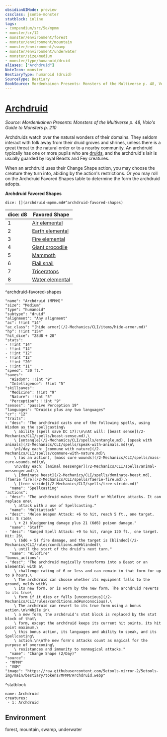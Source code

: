 ```yaml
---
obsidianUIMode: preview
cssclass: json5e-monster
statblock: inline
tags:
- compendium/src/5e/mpmm
- monster/cr/12
- monster/environment/forest
- monster/environment/mountain
- monster/environment/swamp
- monster/environment/underwater
- monster/size/medium
- monster/type/humanoid/druid
aliases: ["Archdruid"]
NoteIcon: monster
BestiaryType: humanoid (druid)
SourceType: Bestiary
BookSource: Mordenkainen Presents: Monsters of the Multiverse p. 48, Volo's Guide to Monsters p. 210
---
```

# [Archdruid](2-Mechanics/CLI/bestiary/humanoid/archdruid-mpmm.md)
*Source: Mordenkainen Presents: Monsters of the Multiverse p. 48, Volo's Guide to Monsters p. 210*  

Archdruids watch over the natural wonders of their domains. They seldom interact with folk away from their druid groves and shrines, unless there is a great threat to the natural order or to a nearby community. An archdruid typically has one or more pupils who are [druids](/2-Mechanics/CLI/bestiary/humanoid/druid.md), and the archdruid's lair is usually guarded by loyal Beasts and Fey creatures.

When an archdruid uses their Change Shape action, you may choose the creature they turn into, abiding by the action's restrictions. Or you may roll on the Archdruid Favored Shapes table to determine the form the archdruid adopts.

**Archdruid Favored Shapes**

`dice: [](archdruid-mpmm.md#^archdruid-favored-shapes)`

| dice: d8 | Favored Shape |
|----------|---------------|
| 1 | [Air elemental](/2-Mechanics/CLI/bestiary/elemental/air-elemental.md) |
| 2 | [Earth elemental](/2-Mechanics/CLI/bestiary/elemental/earth-elemental.md) |
| 3 | [Fire elemental](/2-Mechanics/CLI/bestiary/elemental/fire-elemental.md) |
| 4 | [Giant crocodile](/2-Mechanics/CLI/bestiary/beast/giant-crocodile.md) |
| 5 | [Mammoth](/2-Mechanics/CLI/bestiary/beast/mammoth.md) |
| 6 | [Flail snail](/2-Mechanics/CLI/bestiary/elemental/flail-snail-mpmm.md) |
| 7 | [Triceratops](/2-Mechanics/CLI/bestiary/beast/triceratops.md) |
| 8 | [Water elemental](/2-Mechanics/CLI/bestiary/elemental/water-elemental.md) |
^archdruid-favored-shapes

```statblock
"name": "Archdruid (MPMM)"
"size": "Medium"
"type": "humanoid"
"subtype": "druid"
"alignment": "Any alignment"
"ac": !!int "14"
"ac_class": "[hide armor](/2-Mechanics/CLI/items/hide-armor.md)"
"hp": !!int "154"
"hit_dice": "28d8 + 28"
"stats":
- !!int "14"
- !!int "14"
- !!int "12"
- !!int "12"
- !!int "20"
- !!int "11"
"speed": "30 ft."
"saves":
  "Wisdom": !!int "9"
  "Intelligence": !!int "5"
"skillsaves":
  "Medicine": !!int "9"
  "Nature": !!int "5"
  "Perception": !!int "9"
"senses": "passive Perception 19"
"languages": "Druidic plus any two languages"
"cr": "12"
"traits":
- "desc": "The archdruid casts one of the following spells, using Wisdom as the spellcasting\
    \ ability (spell save DC 17):\n\nAt will: [beast sense](/2-Mechanics/CLI/spells/beast-sense.md),\
    \ [entangle](/2-Mechanics/CLI/spells/entangle.md), [speak with animals](/2-Mechanics/CLI/spells/speak-with-animals.md)\n\
    \n1/day each: [commune with nature](/2-Mechanics/CLI/spells/commune-with-nature.md)\
    \ (as an action), [mass cure wounds](/2-Mechanics/CLI/spells/mass-cure-wounds.md)\n\
    \n3/day each: [animal messenger](/2-Mechanics/CLI/spells/animal-messenger.md),\
    \ [dominate beast](/2-Mechanics/CLI/spells/dominate-beast.md), [faerie fire](/2-Mechanics/CLI/spells/faerie-fire.md),\
    \ [tree stride](/2-Mechanics/CLI/spells/tree-stride.md)"
  "name": "Spellcasting"
"actions":
- "desc": "The archdruid makes three Staff or Wildfire attacks. It can replace one\
    \ attack with a use of Spellcasting."
  "name": "Multiattack"
- "desc": "Melee Weapon Attack: +6 to hit, reach 5 ft., one target. Hit: 5 (1d6\
    \ + 2) bludgeoning damage plus 21 (6d6) poison damage."
  "name": "Staff"
- "desc": "Ranged Spell Attack: +9 to hit, range 120 ft., one target. Hit: 26\
    \ (6d6 + 5) fire damage, and the target is [blinded](/2-Mechanics/CLI/rules/conditions.md#blinded)\
    \ until the start of the druid's next turn."
  "name": "Wildfire"
"bonus_actions":
- "desc": "The archdruid magically transforms into a Beast or an Elemental with a\
    \ challenge rating of 6 or less and can remain in that form for up to 9 hours.\
    \ The archdruid can choose whether its equipment falls to the ground, melds with\
    \ its new form, or is worn by the new form. The archdruid reverts to its true\
    \ form if it dies or falls [unconscious](/2-Mechanics/CLI/rules/conditions.md#unconscious).\
    \ The archdruid can revert to its true form using a bonus action.\n\nWhile in\
    \ a new form, the archdruid's stat block is replaced by the stat block of that\
    \ form, except the archdruid keeps its current hit points, its hit point maximum,\
    \ this bonus action, its languages and ability to speak, and its Spellcasting\
    \ action.\n\nThe new form's attacks count as magical for the purpose of overcoming\
    \ resistances and immunity to nonmagical attacks."
  "name": "Change Shape (2/Day)"
"source":
- "MPMM"
- "VGM"
"image": "https://raw.githubusercontent.com/5etools-mirror-2/5etools-img/main/bestiary/tokens/MPMM/Archdruid.webp"
```
^statblock

```encounter-table
name: Archdruid
creatures:
 - 1: Archdruid
```

## Environment

forest, mountain, swamp, underwater